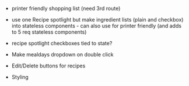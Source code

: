 * printer friendly shopping list (need 3rd route)
* use one Recipe spotlight but make ingredient lists (plain and checkbox) into stateless components - can also use for printer friendly (and adds to 5 req stateless components)
* recipe spotlight checkboxes tied to state?
* Make mealdays dropdown on double click
* Edit/Delete buttons for recipes

* Styling

<!-- * User signup/signin (and update controllers to only show data saved by that use) -->

<!-- * Model validations (ingredient quantity should be an integer or decimal, etc) -->
